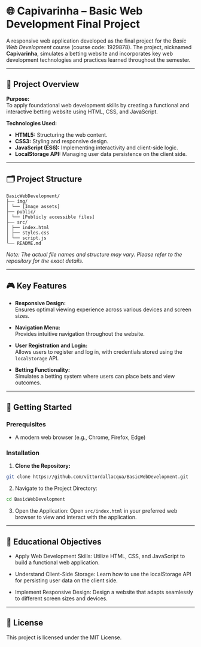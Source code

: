 # 🌐 Capivarinha – Basic Web Development Final Project

A responsive web application developed as the final project for the *Basic Web Development* course (course code: 1929878). The project, nicknamed **Capivarinha**, simulates a betting website and incorporates key web development technologies and practices learned throughout the semester.

---

## 🧩 Project Overview

**Purpose:**  
To apply foundational web development skills by creating a functional and interactive betting website using HTML, CSS, and JavaScript.

**Technologies Used:**
- **HTML5:** Structuring the web content.
- **CSS3:** Styling and responsive design.
- **JavaScript (ES6):** Implementing interactivity and client-side logic.
- **LocalStorage API:** Managing user data persistence on the client side.

---

## 🗂️ Project Structure

```
BasicWebDevelopment/
├── img/
│ └── [Image assets]
├── public/
│ └── [Publicly accessible files]
├── src/
│ ├── index.html
│ ├── styles.css
│ └── script.js
└── README.md
```


*Note: The actual file names and structure may vary. Please refer to the repository for the exact details.*

---

## 🎮 Key Features

- **Responsive Design:**  
  Ensures optimal viewing experience across various devices and screen sizes.

- **Navigation Menu:**  
  Provides intuitive navigation throughout the website.

- **User Registration and Login:**  
  Allows users to register and log in, with credentials stored using the `localStorage` API.

- **Betting Functionality:**  
  Simulates a betting system where users can place bets and view outcomes.

---

## 🚀 Getting Started

### Prerequisites

- A modern web browser (e.g., Chrome, Firefox, Edge)

### Installation

1. **Clone the Repository:**
```bash
git clone https://github.com/vittordallacqua/BasicWebDevelopment.git
```
   
2. Navigate to the Project Directory:

```bash
cd BasicWebDevelopment
```

3. Open the Application:
Open ```src/index.html``` in your preferred web browser to view and interact with the application.

---

## 📌 Educational Objectives

- Apply Web Development Skills:
Utilize HTML, CSS, and JavaScript to build a functional web application.

- Understand Client-Side Storage:
Learn how to use the localStorage API for persisting user data on the client side.

- Implement Responsive Design:
Design a website that adapts seamlessly to different screen sizes and devices.

---

## 📎 License

This project is licensed under the MIT License.
